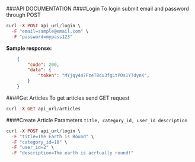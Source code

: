 ###API DOCUMENTATION
####Login
To login submit email and password through POST
```php
curl -X POST api_url/login \
  -F "email=sample@email.com" \
  -F "password=mypass123" 
```

**Sample response:**
```json
    {
        "code": 200,
        "data": {
            "token": "MYjqy447FzeT8du3fgLtPOs1YTdynK",
        }
    }
```

####Get Articles
To get articles send GET request
```php
curl -X GET api_url/articles 
```

####Create Article
Parameters ``` title, category_id, user_id description ```
```php
curl -X POST api_url/login \
  -F "title=The Earth is Round" \
  -F "category_id=10" \
  -F "user_id=2" \
  -F "description=The earth is acrtually round!" 
```
